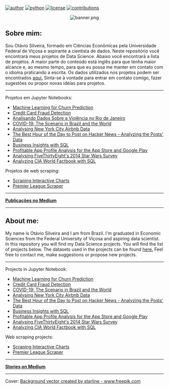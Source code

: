 [![author](https://badgen.net/badge/Author/otavio-s-s/blue)](https://www.linkedin.com/in/otavioss28/) [![python](https://badgen.net/badge/Python/3.6+/yellow)](https://www.python.org) [![license](https://img.shields.io/badge/License-MIT-red)](https://github.com/otavio-s-s/data_science/blob/master/LICENSE) [![contributions](https://badgen.net/badge/Contributions/Welcome/green)](https://github.com/otavio-s-s/data_science/issues) 


<p align="center">
  <img src="https://www.imagemhost.com.br/images/2020/05/14/banner.png" alt="banner.png" border="0" />
</p>


## Sobre mim:

Sou Otávio Silveira, formado em Ciências Econômicas pela Universidade Federal de Viçosa e aspirante a cientista de dados. Neste repositório você encontrará meus projetos de Data Science. Abaixo você encontrará a lista de projetos. A maior parte do conteúdo está inglês para que tenha maior alcance e, ao mesmo tempo, para que eu possa me manter em contato com o idioma praticando a escrita.
Os dados utilizados nos projetos podem ser encontrados [aqui.](https://github.com/otavio-s-s/data_science/tree/master/datasets)
Sinta-se à vontade para entrar em contato comigo, fazer sugestões ou propor novas idéias para projetos.

***
Projetos em Jupyter Notebooks:
* [Machine Learning for Churn Prediction](https://github.com/otavio-s-s/data_science/blob/master/Machine%20Learning%20for%20Churn%20Prediction.ipynb)
* [Credit Card Fraud Detection](https://github.com/otavio-s-s/data_science/blob/master/Credit%20Card%20Fraud%20Detection.ipynb)
* [Analisando Dados Sobre a Violência no Rio de Janeiro](https://github.com/otavio-s-s/data_science/blob/master/Analisando%20Dados%20Sobre%20a%20Viol%C3%AAncia%20no%20Rio%20de%20Janeiro.ipynb)
* [COVID-19: The Scenario in Brazil and the World](https://github.com/otavio-s-s/data_science/blob/master/COVID_19_The_Scenario_in_Brazil_and_the_World.ipynb)
* [Analysing New York City Airbnb Data](https://github.com/otavio-s-s/data_science/blob/master/Analysing%20New%20York%20City%20Airbnb%20Data.ipynb)
* [The Best Hour of the Day to Post on Hacker News - Analyzing the Posts' Data](https://bit.ly/2yHmsZS)
* [Business Insights with SQL](https://bit.ly/2yOWyUy)
* [Profitable App Profile Analysis for the App Store and Google Play](https://bit.ly/3aJRkXG)
* [Analysing FiveThirtyEight's 2014 Star Wars Survey](https://bit.ly/2X7cpaG)
* [Analyzing CIA World Factbook with SQL](https://bit.ly/39QUPKx)


Projetos de web scraping:

* [Scraping Interactive Charts](https://github.com/otavio-s-s/data_science/tree/master/Scraping%20Interactive%20Charts)
* [Premier League Scraper](https://bit.ly/2ylK3PJ)

***
[**Publicações no Medium**](https://medium.com/@otavios.s)
***

## About me:

My name is Otávio Silveira and I am from Brazil. I'm graduated in Economic Sciences from the Federal University of Viçosa and aspiring data scientist. In this repository you will find my Data Science projects. You will find the list of projects below.
The datasets used in the projects can be found [here.](https://github.com/otavio-s-s/data_science/tree/master/datasets)
Feel free to contact me, make suggestions or propose new projects.

***

Projects in Jupyter Notebook:

* [Machine Learning for Churn Prediction](https://github.com/otavio-s-s/data_science/blob/master/Machine%20Learning%20for%20Churn%20Prediction.ipynb)
* [Credit Card Fraud Detection](https://github.com/otavio-s-s/data_science/blob/master/Credit%20Card%20Fraud%20Detection.ipynb)
* [COVID-19: The Scenario in Brazil and the World](https://github.com/otavio-s-s/data_science/blob/master/COVID_19_The_Scenario_in_Brazil_and_the_World.ipynb)
* [Analysing New York City Airbnb Data](https://github.com/otavio-s-s/data_science/blob/master/Analysing%20New%20York%20City%20Airbnb%20Data.ipynb)
* [The Best Hour of the Day to Post on Hacker News - Analyzing the Posts' Data](https://bit.ly/2yHmsZS)
* [Business Insights with SQL](https://bit.ly/2yOWyUy)
* [Profitable App Profile Analysis for the App Store and Google Play](https://bit.ly/3aJRkXG)
* [Analysing FiveThirtyEight's 2014 Star Wars Survey](https://bit.ly/2X7cpaG)
* [Analyzing CIA World Factbook with SQL](https://bit.ly/39QUPKx)


Web scraping projects:

* [Scraping Interactive Charts](https://github.com/otavio-s-s/data_science/tree/master/Scraping%20Interactive%20Charts)
* [Premier League Scraper](https://bit.ly/2ylK3PJ)

***
[**Stories on Medium**](https://medium.com/@otavios.s)
***

Cover:
<a href="https://www.freepik.com/free-photos-vectors/background">Background vector created by starline - www.freepik.com</a>
